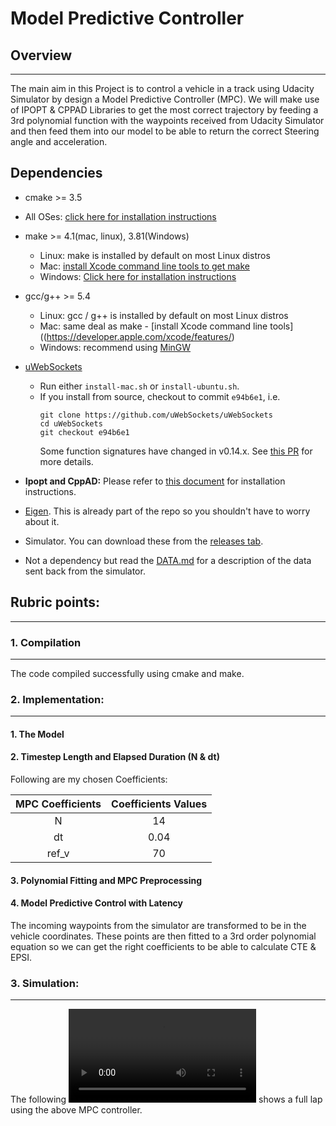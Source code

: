 # **Model Predictive Controller**

## Overview
-------------------

The main aim in this Project is to control a vehicle in a track using Udacity Simulator by design a Model Predictive Controller (MPC). We will make use of IPOPT & CPPAD Libraries to get the most correct trajectory by feeding a 3rd polynomial function with the waypoints received from Udacity Simulator and then feed them into our model to be able to return the correct Steering angle and acceleration.

[//]: # (Image References)

[image1]: ./MPC_Model.png
[video1]: ./MPC_OutputVideo.mp4

## Dependencies

* cmake >= 3.5
 * All OSes: [click here for installation instructions](https://cmake.org/install/)
* make >= 4.1(mac, linux), 3.81(Windows)
  * Linux: make is installed by default on most Linux distros
  * Mac: [install Xcode command line tools to get make](https://developer.apple.com/xcode/features/)
  * Windows: [Click here for installation instructions](http://gnuwin32.sourceforge.net/packages/make.htm)
* gcc/g++ >= 5.4
  * Linux: gcc / g++ is installed by default on most Linux distros
  * Mac: same deal as make - [install Xcode command line tools]((https://developer.apple.com/xcode/features/)
  * Windows: recommend using [MinGW](http://www.mingw.org/)
* [uWebSockets](https://github.com/uWebSockets/uWebSockets)
  * Run either `install-mac.sh` or `install-ubuntu.sh`.
  * If you install from source, checkout to commit `e94b6e1`, i.e.
    ```
    git clone https://github.com/uWebSockets/uWebSockets
    cd uWebSockets
    git checkout e94b6e1
    ```
    Some function signatures have changed in v0.14.x. See [this PR](https://github.com/udacity/CarND-MPC-Project/pull/3) for more details.

* **Ipopt and CppAD:** Please refer to [this document](https://github.com/udacity/CarND-MPC-Project/blob/master/install_Ipopt_CppAD.md) for installation instructions.
* [Eigen](http://eigen.tuxfamily.org/index.php?title=Main_Page). This is already part of the repo so you shouldn't have to worry about it.
* Simulator. You can download these from the [releases tab](https://github.com/udacity/self-driving-car-sim/releases).
* Not a dependency but read the [DATA.md](./DATA.md) for a description of the data sent back from the simulator.


## Rubric points:
-------------------------------------------------------------
### 1. Compilation
-----------------------------

The code compiled successfully using cmake and make.

### 2. Implementation:
-----------------------------

#### 1. The Model


#### 2. Timestep Length and Elapsed Duration (N & dt)

Following are my chosen Coefficients:

| MPC Coefficients | Coefficients Values  |
|:----------------:|:--------------------:|
| N                |          14          |
| dt               |         0.04         |
| ref_v            |          70          |

#### 3. Polynomial Fitting and MPC Preprocessing




#### 4. Model Predictive Control with Latency

The incoming waypoints from the simulator are transformed to be in the vehicle coordinates. These points are then fitted to a 3rd order polynomial equation so we can get the right coefficients to be able to calculate CTE & EPSI.


### 3. Simulation:
-----------------------------




The following ![video][video1] shows a full lap using the above MPC controller.
